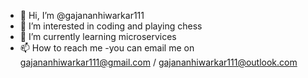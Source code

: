 - 👋 Hi, I’m @gajananhiwarkar111
- 👀 I’m interested in coding and playing chess
- 🌱 I’m currently learning microservices
- 📫 How to reach me -you can email me on gajananhiwarkar111@gmail.com / gajananhiwarkar111@outlook.com
